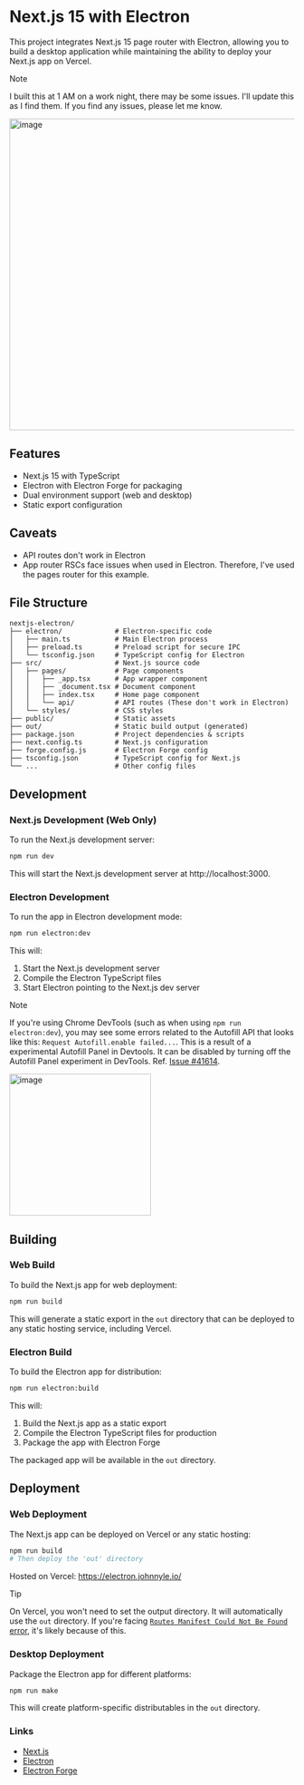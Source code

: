 # Next.js 15 with Electron

This project integrates Next.js 15 page router with Electron, allowing you to build a desktop application while maintaining the ability to deploy your Next.js app on Vercel.

> [!NOTE]
> I built this at 1 AM on a work night, there may be some issues. I'll update this as I find them. If you find any issues, please let me know.

<img width="550" alt="image" src="https://github.com/user-attachments/assets/27703965-ba44-4a59-9c52-4411eaa14276" />

## Features

- Next.js 15 with TypeScript
- Electron with Electron Forge for packaging
- Dual environment support (web and desktop)
- Static export configuration

## Caveats

- API routes don't work in Electron
- App router RSCs face issues when used in Electron. Therefore, I've used the pages router for this example.

## File Structure

```
nextjs-electron/
├── electron/             # Electron-specific code
│   ├── main.ts           # Main Electron process
│   ├── preload.ts        # Preload script for secure IPC
│   └── tsconfig.json     # TypeScript config for Electron
├── src/                  # Next.js source code
│   ├── pages/            # Page components
│   │   ├── _app.tsx      # App wrapper component
│   │   ├── _document.tsx # Document component
│   │   ├── index.tsx     # Home page component
│   │   └── api/          # API routes (These don't work in Electron)
│   └── styles/           # CSS styles
├── public/               # Static assets
├── out/                  # Static build output (generated)
├── package.json          # Project dependencies & scripts
├── next.config.ts        # Next.js configuration
├── forge.config.js       # Electron Forge config
├── tsconfig.json         # TypeScript config for Next.js
└── ...                   # Other config files
```

## Development

### Next.js Development (Web Only)

To run the Next.js development server:

```bash
npm run dev
```

This will start the Next.js development server at http://localhost:3000.

### Electron Development

To run the app in Electron development mode:

```bash
npm run electron:dev
```

This will:

1. Start the Next.js development server
2. Compile the Electron TypeScript files
3. Start Electron pointing to the Next.js dev server

> [!NOTE]
> If you're using Chrome DevTools (such as when using `npm run electron:dev`), you may see some errors related to the Autofill API that looks like this: `Request Autofill.enable failed...`. This is a result of a experimental Autofill Panel in Devtools. It can be disabled by turning off the Autofill Panel experiment in DevTools. Ref. [Issue #41614](https://github.com/electron/electron/issues/41614).
> 
> <img width="250" alt="image" src="https://github.com/user-attachments/assets/2424fce2-9519-46db-93d0-9a6700fa0e91" />


## Building

### Web Build

To build the Next.js app for web deployment:

```bash
npm run build
```

This will generate a static export in the `out` directory that can be deployed to any static hosting service, including Vercel.

### Electron Build

To build the Electron app for distribution:

```bash
npm run electron:build
```

This will:

1. Build the Next.js app as a static export
2. Compile the Electron TypeScript files for production
3. Package the app with Electron Forge

The packaged app will be available in the `out` directory.

## Deployment

### Web Deployment

The Next.js app can be deployed on Vercel or any static hosting:

```bash
npm run build
# Then deploy the 'out' directory
```

Hosted on Vercel: https://electron.johnnyle.io/

> [!TIP]
> On Vercel, you won't need to set the output directory. It will automatically use the `out` directory. If you're facing [`Routes Manifest Could Not Be Found` error](https://github.com/vercel/vercel/blob/main/errors/now-next-routes-manifest.md), it's likely because of this.

### Desktop Deployment

Package the Electron app for different platforms:

```bash
npm run make
```

This will create platform-specific distributables in the `out` directory.

### Links

- [Next.js](https://nextjs.org/)
- [Electron](https://www.electronjs.org/)
- [Electron Forge](https://www.electronforge.io/)
